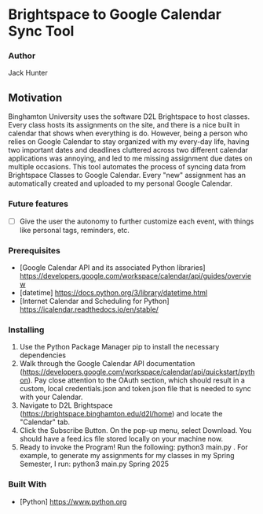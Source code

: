 # Brightspace to Google Calendar Sync Tool

### Author
Jack Hunter

## Motivation
Binghamton University uses the software D2L Brightspace to host classes. Every class hosts its assignments on the site, and there is a nice built in calendar that shows when everything is do. However, being a person who relies on Google Calendar to stay organized with my every-day life, having two important dates and deadlines cluttered across two different calendar applications was annoying, and led to me missing assignment due dates on multiple occasions. This tool automates the process of syncing data from Brightspace Classes to Google Calendar. Every "new" assignment has an automatically created and uploaded to my personal Google Calendar. 

### Future features
- [ ] Give the user the autonomy to further customize each event, with things like personal tags, reminders, etc.

### Prerequisites
* [Google Calendar API and its associated Python libraries] https://developers.google.com/workspace/calendar/api/guides/overview
* [datetime] https://docs.python.org/3/library/datetime.html
* [Internet Calendar and Scheduling for Python] https://icalendar.readthedocs.io/en/stable/

### Installing
1) Use the Python Package Manager pip to install the necessary dependencies
2) Walk through the Google Calendar API documentation (https://developers.google.com/workspace/calendar/api/quickstart/python). Pay close attention to the OAuth section, which should result in a custom, local credentials.json and token.json file that is needed to sync with your Calendar.
3) Navigate to D2L Brightspace (https://brightspace.binghamton.edu/d2l/home) and locate the "Calendar" tab.
4) Click the Subscribe Button. On the pop-up menu, select Download. You should have a feed.ics file stored locally on your machine now.
5) Ready to invoke the Program! Run the following: python3 main.py <Semester> <Year>. For example, to generate my assignments for my classes in my Spring Semester, I run: python3 main.py Spring 2025

### Built With
* [Python] https://www.python.org
